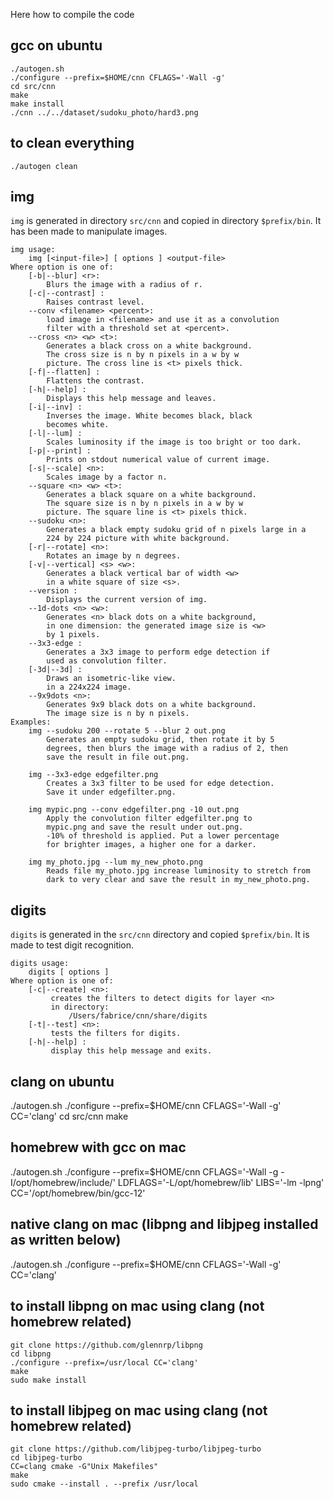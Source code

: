 
Here how to compile the code

## gcc on ubuntu
```
./autogen.sh
./configure --prefix=$HOME/cnn CFLAGS='-Wall -g'
cd src/cnn
make
make install
./cnn ../../dataset/sudoku_photo/hard3.png 
```



## to clean everything
```
./autogen clean
```

## img

```img``` is generated in directory ```src/cnn```  and copied in directory ```$prefix/bin```. It has been made to manipulate images.

```
img usage:
    img [<input-file>] [ options ] <output-file>
Where option is one of:
    [-b|--blur] <r>:
        Blurs the image with a radius of r.
    [-c|--contrast] :
        Raises contrast level.
    --conv <filename> <percent>:
        load image in <filename> and use it as a convolution
        filter with a threshold set at <percent>.
    --cross <n> <w> <t>:
        Generates a black cross on a white background. 
        The cross size is n by n pixels in a w by w
        picture. The cross line is <t> pixels thick.
    [-f|--flatten] :
        Flattens the contrast.
    [-h|--help] :
        Displays this help message and leaves.
    [-i|--inv] :
        Inverses the image. White becomes black, black 
        becomes white.
    [-l|--lum] :
        Scales luminosity if the image is too bright or too dark.
    [-p|--print] :
        Prints on stdout numerical value of current image.
    [-s|--scale] <n>:
        Scales image by a factor n.
    --square <n> <w> <t>:
        Generates a black square on a white background. 
        The square size is n by n pixels in a w by w
        picture. The square line is <t> pixels thick.
    --sudoku <n>:
        Generates a black empty sudoku grid of n pixels large in a 
        224 by 224 picture with white background.
    [-r|--rotate] <n>:
        Rotates an image by n degrees.
    [-v|--vertical] <s> <w>:
        Generates a black vertical bar of width <w>
        in a white square of size <s>.
    --version :
        Displays the current version of img.
    --1d-dots <n> <w>:
        Generates <n> black dots on a white background, 
        in one dimension: the generated image size is <w> 
        by 1 pixels.
    --3x3-edge :
        Generates a 3x3 image to perform edge detection if 
        used as convolution filter.
    [-3d|--3d] :
        Draws an isometric-like view.
        in a 224x224 image.
    --9x9dots <n>:
        Generates 9x9 black dots on a white background. 
        The image size is n by n pixels.
Examples:
    img --sudoku 200 --rotate 5 --blur 2 out.png
        Generates an empty sudoku grid, then rotate it by 5
        degrees, then blurs the image with a radius of 2, then
        save the result in file out.png.
    
    img --3x3-edge edgefilter.png
        Creates a 3x3 filter to be used for edge detection.
        Save it under edgefilter.png.
    
    img mypic.png --conv edgefilter.png -10 out.png
        Apply the convolution filter edgefilter.png to
        mypic.png and save the result under out.png.
        -10% of threshold is applied. Put a lower percentage
        for brighter images, a higher one for a darker.
    
    img my_photo.jpg --lum my_new_photo.png
        Reads file my_photo.jpg increase luminosity to stretch from
        dark to very clear and save the result in my_new_photo.png.
```

## digits


```digits``` is generated in the ```src/cnn``` directory and copied ```$prefix/bin```. It is made to test digit recognition.

```
digits usage:
    digits [ options ]
Where option is one of:
    [-c|--create] <n>:
         creates the filters to detect digits for layer <n> 
         in directory:
             /Users/fabrice/cnn/share/digits
    [-t|--test] <n>:
         tests the filters for digits.
    [-h|--help] :
         display this help message and exits.
```

## clang on ubuntu
./autogen.sh
./configure --prefix=$HOME/cnn CFLAGS='-Wall -g' CC='clang'
cd src/cnn
make

## homebrew with gcc on mac
./autogen.sh
./configure --prefix=$HOME/cnn CFLAGS='-Wall -g -I/opt/homebrew/include/' LDFLAGS='-L/opt/homebrew/lib' LIBS='-lm -lpng' CC='/opt/homebrew/bin/gcc-12'

## native clang on mac (libpng and libjpeg installed as written below)
./autogen.sh
./configure --prefix=$HOME/cnn CFLAGS='-Wall -g' CC='clang'

## to install libpng on mac using clang (not homebrew related)
```
git clone https://github.com/glennrp/libpng
cd libpng
./configure --prefix=/usr/local CC='clang'
make
sudo make install
```

## to install libjpeg on mac using clang (not homebrew related)
```
git clone https://github.com/libjpeg-turbo/libjpeg-turbo
cd libjpeg-turbo
CC=clang cmake -G"Unix Makefiles" 
make
sudo cmake --install . --prefix /usr/local
```
